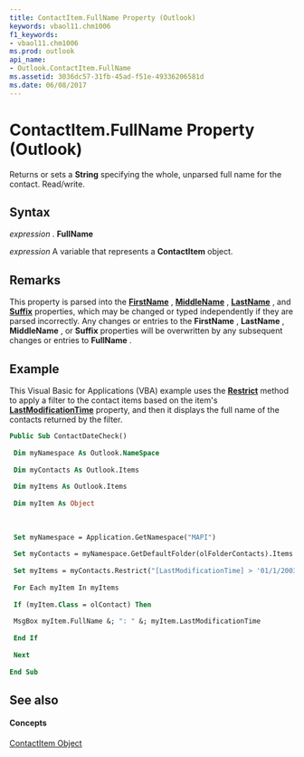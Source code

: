 ```yaml
---
title: ContactItem.FullName Property (Outlook)
keywords: vbaol11.chm1006
f1_keywords:
- vbaol11.chm1006
ms.prod: outlook
api_name:
- Outlook.ContactItem.FullName
ms.assetid: 3036dc57-31fb-45ad-f51e-49336206581d
ms.date: 06/08/2017
---
```



# ContactItem.FullName Property (Outlook)

Returns or sets a **String** specifying the whole, unparsed full name for the contact. Read/write.


## Syntax

 _expression_ . **FullName**

 _expression_ A variable that represents a **ContactItem** object.


## Remarks

This property is parsed into the **[FirstName](contactitem-firstname-property-outlook.md)** , **[MiddleName](contactitem-middlename-property-outlook.md)** , **[LastName](contactitem-lastname-property-outlook.md)** , and **[Suffix](contactitem-suffix-property-outlook.md)** properties, which may be changed or typed independently if they are parsed incorrectly. Any changes or entries to the **FirstName** , **LastName** , **MiddleName** , or **Suffix** properties will be overwritten by any subsequent changes or entries to **FullName** .


## Example

This Visual Basic for Applications (VBA) example uses the **[Restrict](items-restrict-method-outlook.md)** method to apply a filter to the contact items based on the item's **[LastModificationTime](mailitem-lastmodificationtime-property-outlook.md)** property, and then it displays the full name of the contacts returned by the filter.


```vb
Public Sub ContactDateCheck() 
 
 Dim myNamespace As Outlook.NameSpace 
 
 Dim myContacts As Outlook.Items 
 
 Dim myItems As Outlook.Items 
 
 Dim myItem As Object 
 
 
 
 Set myNamespace = Application.GetNamespace("MAPI") 
 
 Set myContacts = myNamespace.GetDefaultFolder(olFolderContacts).Items 
 
 Set myItems = myContacts.Restrict("[LastModificationTime] > '01/1/2003'") 
 
 For Each myItem In myItems 
 
 If (myItem.Class = olContact) Then 
 
 MsgBox myItem.FullName &; ": " &; myItem.LastModificationTime 
 
 End If 
 
 Next 
 
End Sub
```


## See also


#### Concepts


[ContactItem Object](contactitem-object-outlook.md)

